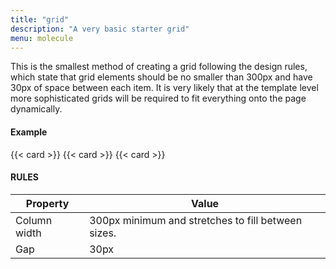 ```yaml
---
title: "grid"
description: "A very basic starter grid"
menu: molecule
---
```


This is the smallest method of creating a grid following the design rules, which state that grid elements should be no smaller than 300px and have 30px of space between each item. It is very likely that at the template level more sophisticated grids will be required to fit everything onto the page dynamically.

#### Example
<div class="example grid">
  {{< card >}}
  {{< card >}}
  {{< card >}}
</div>

#### RULES

Property | Value
--- | ---
Column width | 300px minimum and stretches to fill between sizes.
Gap | 30px
